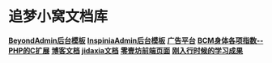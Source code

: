 # 追梦小窝文档库

**[BeyondAdmin后台模板](http://iszmxw.github.io/BeyondAdmin)**
**[InspiniaAdmin后台模板](http://iszmxw.github.io/BeyondAdmin)**
**[广告平台](http://iszmxw.github.io/advert/docs)**
**[BCM身体各项指数--PHP的C扩展](http://iszmxw.github.io/bcm/docs)**
**[博客文档](http://iszmxw.github.io/blog/docs)**
**[jidaxia文档](http://iszmxw.github.io/jidaxia/docs)**
**[零壹坊前端页面](http://iszmxw.github.io/lingyifang)**
**[刚入行时候的学习成果](http://iszmxw.github.io/study)**
